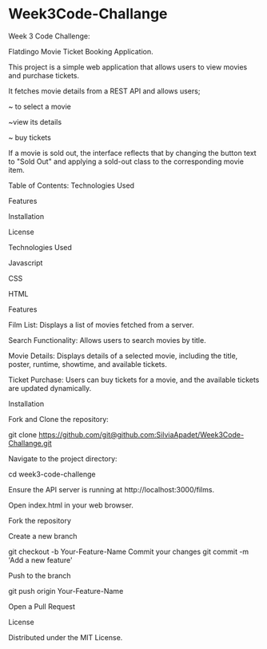 # Week3Code-Challange
Week 3 Code Challenge: 

Flatdingo Movie Ticket Booking Application.

This project is a simple web application that allows users to view movies and purchase tickets.

 It fetches movie details from a REST API and allows users;

 ~ to select a movie

 ~view its details 

 ~ buy tickets

  If a movie is sold out, the interface reflects that by changing the button text to "Sold Out" and applying a sold-out class to the corresponding movie item.


Table of Contents:
Technologies Used

Features

Installation

License


Technologies Used

Javascript

CSS

HTML


Features

Film List: Displays a list of movies fetched from a server.

Search Functionality: Allows users to search movies by title.

Movie Details: Displays details of a selected movie, including the title, poster, runtime, showtime, and available tickets.

Ticket Purchase: Users can buy tickets for a movie, and the available tickets are updated dynamically.


Installation

Fork and Clone the repository:

git clone https://github.com/git@github.com:SilviaApadet/Week3Code-Challange.git

Navigate to the project directory:

cd week3-code-challenge

Ensure the API server is running at http://localhost:3000/films.

Open index.html in your web browser.


Fork the repository

Create a new branch

git checkout -b Your-Feature-Name
Commit your changes
git commit -m 'Add a new feature'

Push to the branch

git push origin Your-Feature-Name

Open a Pull Request

License

Distributed under the MIT License.